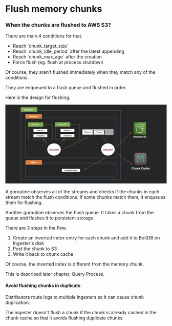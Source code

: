 # Flush memory chunks

### When the chunks are flushed to AWS S3?

There are main 4 conditions for that.

* Reach \`chunk\_target\_size\`
* Reach \`chunk\_idle\_period\` after the latest appending
* Reach \`chunk\_max\_age\` after the creation
* Force flush (eg. flush at process shutdown

Of course, they aren't flushed immediately when they match any of the conditions.

They are enqueued to a flush queue and flushed in order.

Here is the design for flushing.

![](<../.gitbook/assets/image (6).png>)

A goroutine observes all of the streams and checks if the chunks in each stream match the flush conditions. If some chunks match them, it enqueues them for flushing.

Another goroutine observes the flush queue. It takes a chunk from the queue and flushes it to persistent storage.

There are 3 steps in the flow.

1. Create an inverted index entry for each chunk and add it to BoltDB on Ingester's disk
2. Post the chunk to S3
3. Write it back to chunk cache

Of course, the inverted index is different from the memory chunk.

This is described later chapter, Query Process.

#### Avoid flushing chunks in duplicate

Distributors route logs to multiple ingesters so it can cause chunk duplication.

The ingester doesn't flush a chunk if the chunk is already cached in the chunk cache so that it avoids flushing duplicate chunks.
